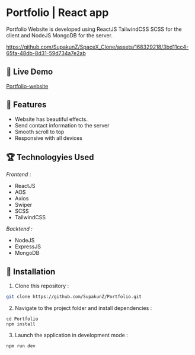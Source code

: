 # Portfolio | React app
Portfolio Website is developed using ReactJS TailwindCSS SCSS for the client and NodeJS MongoDB for the server.

https://github.com/SupakunZ/SpaceX_Clone/assets/168329218/3bd11cc4-65fa-48db-8d31-59d734a7e2ab

## 🌸 Live Demo 
<a href='https://portfolio-supakun.netlify.app' target="_blank">Portfolio-website</a>

## 🌈 Features

  <ul>
      <li>Website has beautiful effects.</li>
      <li>Send contact information to the server</li>
      <li>Smooth scroll to top</li>
      <li>Responsive with all devices</li>
  </ul>

## 🏆 Technologyies Used
  <i>Frontend :</i>
  <ul>
      <li>ReactJS</li>
      <li>AOS</li>  
      <li>Axios</li>
      <li>Swiper</li>
      <li>SCSS</li>
      <li>TailwindCSS</li>
  </ul>
  
  <i>Backtend :</i>
  <ul>
      <li>NodeJS</li>
      <li>ExpressJS</li>  
      <li>MongoDB</li>
  </ul>


## 💎 Installation

1. Clone this repository :

```bash
git clone https://github.com/SupakunZ/Portfolio.git
```

2. Navigate to the project folder and install dependencies :

```
cd Portfolio
npm install
```

3. Launch the application in development mode :

```
npm run dev
```
